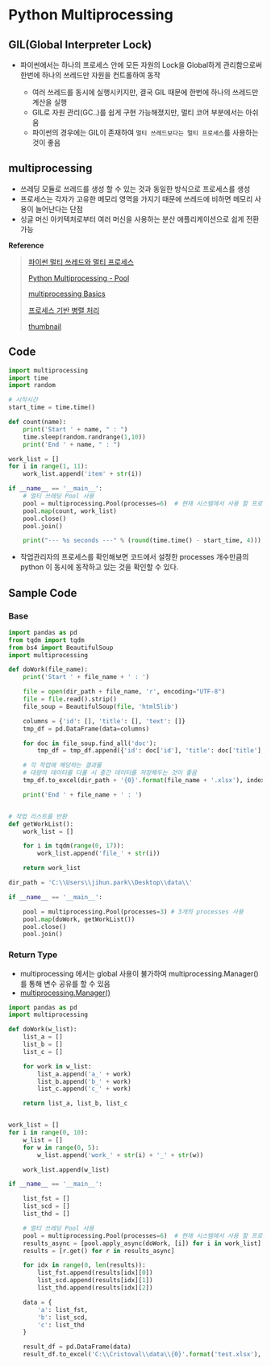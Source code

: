 # Python Multiprocessing

## GIL(Global Interpreter Lock)

- 파이썬에서는 하나의 프로세스 안에 모든 자원의 Lock을 Global하게 관리함으로써 한번에 하나의 쓰레드만 자원을 컨트롤하여 동작

  - 여러 쓰레드를 동시에 실행시키지만, 결국 GIL 때문에 한번에 하나의 쓰레드만 계산을 실행
  - GIL로 자원 관리(GC..)를 쉽게 구현 가능해졌지만, 멀티 코어 부분에서는 아쉬움
  - 파이썬의 경우에는 GIL이 존재하여 `멀티 쓰레드보다는 멀티 프로세스`를 사용하는 것이 좋음

## multiprocessing

- 쓰레딩 모듈로 쓰레드를 생성 할 수 있는 것과 동일한 방식으로 프로세스를 생성
- 프로세스는 각자가 고유한 메모리 영역을 가지기 때문에 쓰레드에 비하면 메모리 사용이 늘어난다는 단점
- 싱글 머신 아키텍처로부터 여러 머신을 사용하는 분산 애플리케이션으로 쉽게 전환 가능

**Reference**

> [파이썬 멀티 쓰레드와 멀티 프로세스](https://monkey3199.github.io/develop/python/2018/12/04/python-pararrel.html)
>
> [Python Multiprocessing - Pool](https://niceman.tistory.com/145)
>
> [multiprocessing Basics](https://pymotw.com/2/multiprocessing/basics.html)
>
> [프로세스 기반 병렬 처리](https://docs.python.org/ko/3/library/multiprocessing.html)
>
> [thumbnail](https://biology-statistics-programming.tistory.com/111)

## Code

```python
import multiprocessing
import time
import random

# 시작시간
start_time = time.time()

def count(name):
    print('Start ' + name, " : ")
    time.sleep(random.randrange(1,10))
    print('End ' + name, " : ")

work_list = []
for i in range(1, 11):
    work_list.append('item' + str(i))

if __name__ == '__main__':
    # 멀티 쓰레딩 Pool 사용
    pool = multiprocessing.Pool(processes=6)  # 현재 시스템에서 사용 할 프로세스 개수
    pool.map(count, work_list)
    pool.close()
    pool.join()

    print("--- %s seconds ---" % (round(time.time() - start_time, 4)))
```

- 작업관리자의 프로세스를 확인해보면 코드에서 설정한 processes 개수만큼의 python 이 동시에 동작하고 있는 것을 확인할 수 있다.

## Sample Code

### Base

```python
import pandas as pd
from tqdm import tqdm
from bs4 import BeautifulSoup
import multiprocessing

def doWork(file_name):
    print('Start ' + file_name + ' : ')

    file = open(dir_path + file_name, 'r', encoding="UTF-8")
    file = file.read().strip()
    file_soup = BeautifulSoup(file, 'html5lib')

    columns = {'id': [], 'title': [], 'text': []}
    tmp_df = pd.DataFrame(data=columns)

    for doc in file_soup.find_all('doc'):
        tmp_df = tmp_df.append({'id': doc['id'], 'title': doc['title'], 'text': doc.text}, ignore_index=True)

    # 각 작업에 해당하는 결과물
    # 대량의 데이터를 다룰 시 중간 데이터를 저장해두는 것이 좋음
    tmp_df.to_excel(dir_path + '{0}'.format(file_name + '.xlsx'), index=False)

    print('End ' + file_name + ' : ')


# 작업 리스트를 반환
def getWorkList():
    work_list = []

    for i in tqdm(range(0, 17)):
        work_list.append('file_' + str(i))

    return work_list

dir_path = 'C:\\Users\\jihun.park\\Desktop\\data\\'

if __name__ == '__main__':

    pool = multiprocessing.Pool(processes=3) # 3개의 processes 사용
    pool.map(doWork, getWorkList())
    pool.close()
    pool.join()
```

### Return Type

- multiprocessing 에서는 global 사용이 불가하여 multiprocessing.Manager()를 통해 변수 공유를 할 수 있음
- [multiprocessing.Manager()](https://docs.python.org/3/library/multiprocessing.html#multiprocessing.sharedctypes.multiprocessing.Manager)

```python
import pandas as pd
import multiprocessing

def doWork(w_list):
    list_a = []
    list_b = []
    list_c = []

    for work in w_list:
        list_a.append('a_' + work)
        list_b.append('b_' + work)
        list_c.append('c_' + work)

    return list_a, list_b, list_c


work_list = []
for i in range(0, 10):
    w_list = []
    for w in range(0, 5):
        w_list.append('work_' + str(i) + '_' + str(w))

    work_list.append(w_list)

if __name__ == '__main__':

    list_fst = []
    list_scd = []
    list_thd = []

    # 멀티 쓰레딩 Pool 사용
    pool = multiprocessing.Pool(processes=6)  # 현재 시스템에서 사용 할 프로세스 개수
    results_async = [pool.apply_async(doWork, [i]) for i in work_list]
    results = [r.get() for r in results_async]

    for idx in range(0, len(results)):
        list_fst.append(results[idx][0])
        list_scd.append(results[idx][1])
        list_thd.append(results[idx][2])

    data = {
        'a': list_fst,
        'b': list_scd,
        'c': list_thd
    }

    result_df = pd.DataFrame(data)
    result_df.to_excel('C:\\Cristoval\\data\\{0}'.format('test.xlsx'), index=False)
```
